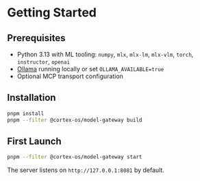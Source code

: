 # Getting Started

## Prerequisites

- Python 3.13 with ML tooling: `numpy`, `mlx`, `mlx-lm`, `mlx-vlm`, `torch`, `instructor`, `openai`
- [Ollama](https://ollama.com/) running locally or set `OLLAMA_AVAILABLE=true`
- Optional MCP transport configuration

## Installation

```bash
pnpm install
pnpm --filter @cortex-os/model-gateway build
```

## First Launch

```bash
pnpm --filter @cortex-os/model-gateway start
```

The server listens on `http://127.0.0.1:8081` by default.
